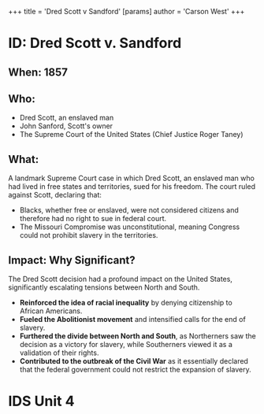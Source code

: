 +++
 title = 'Dred Scott v Sandford'
[params]
	author = 'Carson West'
+++
# ID: Dred Scott v. Sandford 

## When:  1857

## Who: 
* Dred Scott, an enslaved man
* John Sanford, Scott's owner 
* The Supreme Court of the United States (Chief Justice Roger Taney)

## What:
A landmark Supreme Court case in which Dred Scott, an enslaved man who had lived in free states and territories, sued for his freedom. The court ruled against Scott, declaring that:
*  Blacks, whether free or enslaved, were not considered citizens and therefore had no right to sue in federal court.
* The Missouri Compromise was unconstitutional, meaning Congress could not prohibit slavery in the territories.

## Impact: Why Significant?
The Dred Scott decision had a profound impact on the United States, significantly escalating tensions between North and South. 
* **Reinforced the idea of racial inequality** by denying citizenship to African Americans.
* **Fueled the Abolitionist movement** and intensified calls for the end of slavery.
* **Furthered the divide between North and South**, as Northerners saw the decision as a victory for slavery, while Southerners viewed it as a validation of their rights.
* **Contributed to the outbreak of the Civil War** as it essentially declared that the federal government could not restrict the expansion of slavery.

# IDS Unit 4